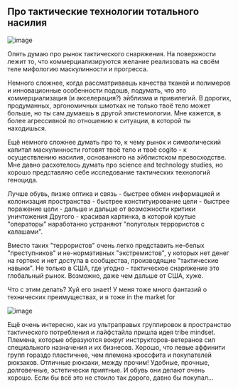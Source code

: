 
## Про тактические технологии тотального насилия 

![image](https://github.com/sansmerde/sansmerde.github.io/assets/156181842/063d3b1f-b7e5-4544-b8d7-4bcafa8fe433)


Опять думаю про рынок тактического снаряжения. На поверхности лежит то, что коммерциализируются желание реализовать на своём теле мифологию маскулинности и прогресса. 

Немного сложнее, когда рассматриваешь качества тканей и полимеров и инновационные особенности подошв, подумать, что это коммерциализация (и акселерация?) эйблизма и привилегий. В дорогих, продуманных, эргономичных шмотках не только твоё тело может больше, но ты сам думаешь в другой эпистемологии. Мне кажется, в более агрессивной по отношению к ситуации, в которой ты находишься.

Ещё немного сложнее думать про то, к чему рынок и символический капитал маскулинности готовят твоё тело и твоё cogito - к осуществлению насилия, основанного на эйблистском превосходстве. Мне давно расхотелось думать про science and technology studies, но хорошо представляю себе исследование тактических технологий геноцида.

Лучше обувь, пизже оптика и связь - быстрее обмен информацией и колонизация пространства - быстрее конституирование цели - быстрее поражение цели - дальше и дальше от возможности критики уничтожения Другого - красивая картинка, в которой крутые "операторы" наработанно устраняют "полуголых террористов с калашами".

Вместо таких "террористов" очень легко представить не-белых "преступников" и не-нормативных "экстремистов", у которых нет денег на гортекс и нет доступа в сообщества, производящие "тактические навыки". Не только в США, где угодно - тактическое снаряжение это глобальный рынок. Возможно, даже чем дальше от США, хуже.

Что с этим делать? Хуй его знает! У меня тоже много фантазий о технических преимуществах, и я тоже in the market for

![image](https://github.com/sansmerde/sansmerde.github.io/assets/156181842/a838bc63-0a26-4e52-a176-1ae2486cf6ae)

Ещё очень интересно, как из ультраправых группировок в пространство тактического потребления и лайфстайла пришла идея tribe mindset. Племена, которые образуются вокруг инструкторов-ветеранов сил специального назначения и их бизнесов. Хорошо, что левые аффинити групп гораздо пластичнее, чем племена кроссфита и покупателей рюкзаков. Отличные рюкзаки, между прочим! Удобные, прочные, долговечные, эстетически приятные. И обувь они делают очень хорошо. Если бы всё это не стоило так дорого, давно бы покупал...
